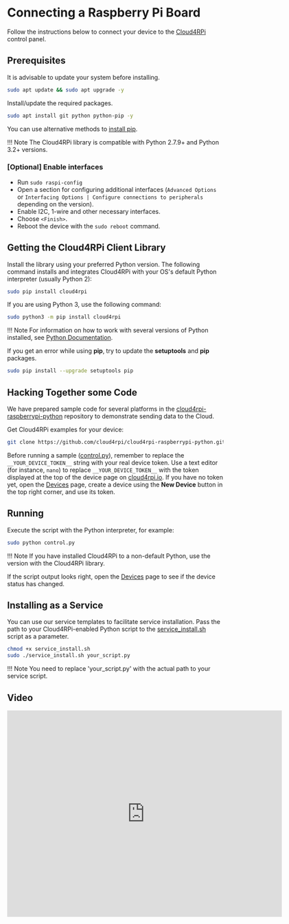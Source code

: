 # Connecting a Raspberry Pi Board

Follow the instructions below to connect your device to the [Cloud4RPi](https://cloud4rpi.io) control panel.

## Prerequisites

It is advisable to update your system before installing.

```sh
sudo apt update && sudo apt upgrade -y
```

Install/update the required packages.

```sh
sudo apt install git python python-pip -y
```

You can use alternative methods to [install pip](https://pip.pypa.io/en/stable/installing.html).

!!! Note
    The Cloud4RPi library is compatible with Python 2.7.9+ and Python 3.2+ versions.


### [Optional] Enable interfaces

- Run `sudo raspi-config`
- Open a section for configuring additional interfaces (`Advanced Options` or `Interfacing Options | Configure connections to peripherals` depending on the version).
- Enable I2C, 1-wire and other necessary interfaces.
- Choose `<Finish>`.
- Reboot the device with the `sudo reboot` command.


## Getting the Cloud4RPi Client Library

Install the library using your preferred Python version. The following command installs and integrates Cloud4RPi with your OS's default Python interpreter (usually Python 2):

```sh
sudo pip install cloud4rpi
```

If you are using Python 3, use the following command:

```sh
sudo python3 -m pip install cloud4rpi
```

!!! Note
    For information on how to work with several versions of Python installed, see [Python Documentation](https://docs.python.org/3/installing/).

If you get an error while using **pip**, try to update the **setuptools** and **pip** packages.

```sh
sudo pip install --upgrade setuptools pip
```

## Hacking Together some Code

We have prepared sample code for several platforms in the [cloud4rpi-raspberrypi-python](https://github.com/cloud4rpi/cloud4rpi-raspberrypi-python) repository to demonstrate sending data to the Cloud.

Get Cloud4RPi examples for your device:

```sh
git clone https://github.com/cloud4rpi/cloud4rpi-raspberrypi-python.git && cd cloud4rpi-raspberrypi-python
```

Before running a sample ([control.py](https://github.com/cloud4rpi/cloud4rpi-raspberrypi-python/blob/master/control.py)), remember to replace the `__YOUR_DEVICE_TOKEN__` string with your real device token. Use a text editor (for instance, `nano`) to replace `__YOUR_DEVICE_TOKEN__` with the token displayed at the top of the device page on [cloud4rpi.io](https://cloud4rpi.io/). If you have no token yet, open the [Devices](https://cloud4rpi.io/devices) page, create a device using the **New Device** button in the top right corner, and use its token.


## Running

Execute the script with the Python interpreter, for example:

```sh
sudo python control.py
```

!!! Note
    If you have installed Cloud4RPi to a non-default Python, use the version with the Cloud4RPi library.

If the script output looks right, open the [Devices](https://cloud4rpi.io/devices) page to see if the device status has changed.


## Installing as a Service

You can use our service templates to facilitate service installation. Pass the path to your Cloud4RPi-enabled Python script to the [service_install.sh](https://github.com/cloud4rpi/cloud4rpi-raspberrypi-python/blob/master/service_install.sh) script as a parameter.

```sh
chmod +x service_install.sh
sudo ./service_install.sh your_script.py
```

!!! Note
    You need to replace 'your_script.py' with the actual path to your service script.


## Video 

<iframe width="640" height="480" src="https://www.youtube.com/embed/IQKA8UtkgcI?rel=0" frameborder="0" allow="autoplay; encrypted-media" allowfullscreen></iframe>